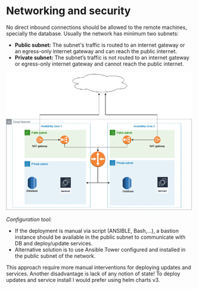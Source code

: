# Networking and security

No direct inbound connections should be allowed to the remote machines, specially the database. Usually the network has minimum two subnets:

- **Public subnet:** The subnet's traffic is routed to an internet gateway or an egress-only internet gateway and can reach the public internet.
- **Private subnet:** The subnet’s traffic is not routed to an internet gateway or egress-only internet gateway and cannot reach the public internet.

![Networking and security](./security-network.jpg)

_Configuration tool:_

- If the deployment is manual via script (ANSIBLE, Bash,...), a bastion instance should be available in the public subnet to communicate with DB and deploy/update services.
- Alternative solution is to use Ansible Tower configured and installed in the public subnet of the network.

This approach require more manual interventions for deploying updates and services. Another disadvantage is lack of any notion of state!
To deploy updates and service install I would prefer using helm charts v3.
